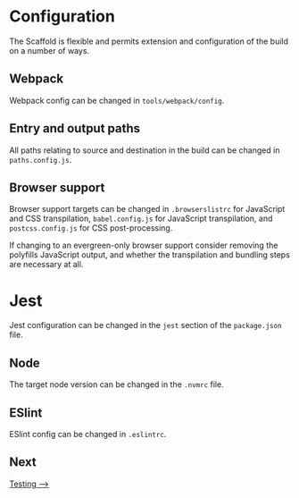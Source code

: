 # Configuration

The Scaffold is flexible and permits extension and configuration of the build on a number of ways.

## Webpack
Webpack config can be changed in `tools/webpack/config`.

## Entry and output paths
All paths relating to source and destination in the build can be changed in `paths.config.js`.

## Browser support
Browser support targets can be changed in `.browserslistrc` for JavaScript and CSS transpilation, `babel.config.js` for JavaScript transpilation, and `postcss.config.js` for CSS post-processing.

If changing to an evergreen-only browser support consider removing the polyfills JavaScript output, and whether the transpilation and bundling steps are necessary at all.

# Jest
Jest configuration can be changed in the `jest` section of the `package.json` file.

## Node
The target node version can be changed in the `.nvmrc` file.

## ESlint
ESlint config can be changed in `.eslintrc`.


## Next
[Testing ⟶](../testing/index.md)